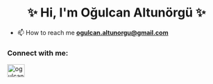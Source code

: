 <h1 align="center">  &#x2728; Hi, I'm Oğulcan Altunörgü  &#x2728;</h1>

- 📫 How to reach me **ogulcan.altunorgu@gmail.com**

<p align="left">
<h3 align="left">Connect with me:</h3>
<a href="https://linkedin.com/in/ogulcanaltunorgu/" target="blank"><img align="center" src="https://cdn.jsdelivr.net/npm/simple-icons@3.0.1/icons/linkedin.svg" alt="ogulcanaltunorgu" height="30" width="40" /></a>
</p>
